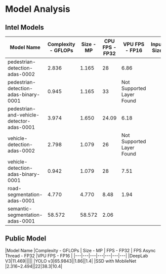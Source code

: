# Model Analysis

## Intel Models
|Model Name   |Complexity - GFLOPs   | Size - MP  | CPU FPS - FP32 |  VPU FPS - FP16 | Input Size
|---|---|---|---|---|---|
|pedestrian-detection-adas-0002   |2.836   |1.165   |28   |6.86   |
|pedestrian-detection-adas-binary-0001   |0.945   |1.165|33   |Not Supported Layer Found   |
|pedestrian-and-vehicle-detector-adas-0001   |	3.974   |1.650	   |24.09   |6.18   |
|vehicle-detection-adas-0002   |2.798   |1.079   |26   |Not Supported Layer Found   |
|vehicle-detection-adas-binary-0001   |0.942   |1.079   |28   |7.51   |
|road-segmentation-adas-0001   |4.770   |4.770   |8.48   |1.94   |
|semantic-segmentation-adas-0001   |58.572   |58.572   |2.06  |   |

## Public Model
|Model Name   |Complexity - GFLOPs   | Size - MP  | FPS - FP32 | FPS Async Thread - FP32 |VPU FPS - FP16 |
|---|---|---|---|---|---|---|
|DeepLab V3|11.469|||||
|YOLO v3|65.9843||1.86||1.4|
|SSD with MobileNet |2.316~2.494||22|38.3|10.4|

